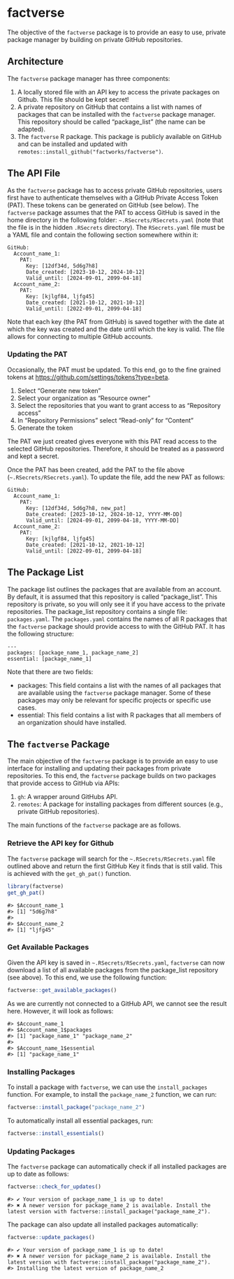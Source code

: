 
<!-- README.md is generated from README.Rmd. Please edit that file -->

# factverse

The objective of the `factverse` package is to provide an easy to use,
private package manager by building on private GitHub repositories.

## Architecture

The `factverse` package manager has three components:

1.  A locally stored file with an API key to access the private packages
    on Github. This file should be kept secret!
2.  A private repository on GitHub that contains a list with names of
    packages that can be installed with the `factverse` package manager.
    This repository should be called “package_list” (the name can be
    adapted).
3.  The `factverse` R package. This package is publicly available on
    GitHub and can be installed and updated with
    `remotes::install_github("factworks/factverse")`.

## The API File

As the `factverse` package has to access private GitHub repositories,
users first have to authenticate themselves with a GitHub Private Access
Token (PAT). These tokens can be generated on GitHub (see below). The
`factverse` package assumes that the PAT to access GitHub is saved in
the home directory in the following folder: `~.RSecrets/RSecrets.yaml`
(note that the file is in the hidden `.RSecrets` directory). The
`RSecrets.yaml` file must be a YAML file and contain the following
section somewhere within it:

    GitHub:
      Account_name_1:
        PAT:
          Key: [12df34d, 5d6g7h8]
          Date_created: [2023-10-12, 2024-10-12]
          Valid_until: [2024-09-01, 2099-04-18]
      Account_name_2:
        PAT:
          Key: [kjlgf84, ljfg45]
          Date_created: [2021-10-12, 2021-10-12]
          Valid_until: [2022-09-01, 2099-04-18]

Note that each key (the PAT from GitHub) is saved together with the date
at which the key was created and the date until which the key is valid.
The file allows for connecting to multiple GitHub accounts.

### Updating the PAT

Occasionally, the PAT must be updated. To this end, go to the fine
grained tokens at <https://github.com/settings/tokens?type=beta>.

1.  Select “Generate new token”
2.  Select your organization as “Resource owner”
3.  Select the repositories that you want to grant access to as
    “Repository access”
4.  In “Repository Permissions” select “Read-only” for “Content”
5.  Generate the token

The PAT we just created gives everyone with this PAT read access to the
selected GitHub repositories. Therefore, it should be treated as a
password and kept a secret.

Once the PAT has been created, add the PAT to the file above
(`~.RSecrets/RSecrets.yaml`). To update the file, add the new PAT as
follows:

    GitHub:
      Account_name_1:
        PAT:
          Key: [12df34d, 5d6g7h8, new_pat]
          Date_created: [2023-10-12, 2024-10-12, YYYY-MM-DD]
          Valid_until: [2024-09-01, 2099-04-18, YYYY-MM-DD]
      Account_name_2:
        PAT:
          Key: [kjlgf84, ljfg45]
          Date_created: [2021-10-12, 2021-10-12]
          Valid_until: [2022-09-01, 2099-04-18]

## The Package List

The package list outlines the packages that are available from an
account. By default, it is assumed that this repository is called
“package_list”. This repository is private, so you will only see it if
you have access to the private repositories. The package_list repository
contains a single file: `packages.yaml`. The `packages.yaml` contains
the names of all R packages that the `factverse` package should provide
access to with the GitHub PAT. It has the following structure:

    ---
    packages: [package_name_1, package_name_2]
    essential: [package_name_1]

Note that there are two fields:

- packages: This field contains a list with the names of all packages
  that are available using the `factverse` package manager. Some of
  these packages may only be relevant for specific projects or specific
  use cases.
- essential: This field contains a list with R packages that all members
  of an organization should have installed.

## The `factverse` Package

The main objective of the `factverse` package is to provide an easy to
use interface for installing and updating their packages from private
repositories. To this end, the `factverse` package builds on two
packages that provide access to GitHub via APIs:

1.  `gh`: A wrapper around GitHubs API.
2.  `remotes`: A package for installing packages from different sources
    (e.g., private GitHub repositories).

The main functions of the `factverse` package are as follows.

### Retrieve the API key for Github

The `factverse` package will search for the `~.RSecrets/RSecrets.yaml`
file outlined above and return the first GitHub Key it finds that is
still valid. This is achieved with the `get_gh_pat()` function.

``` r
library(factverse)
get_gh_pat()
```

    #> $Account_name_1
    #> [1] "5d6g7h8"
    #> 
    #> $Account_name_2
    #> [1] "ljfg45"

### Get Available Packages

Given the API key is saved in `~.RSecrets/RSecrets.yaml`, `factverse`
can now download a list of all available packages from the package_list
repository (see above). To this end, we use the following function:

``` r
factverse::get_available_packages()
```

As we are currently not connected to a GitHub API, we cannot see the
result here. However, it will look as follows:

    #> $Account_name_1
    #> $Account_name_1$packages
    #> [1] "package_name_1" "package_name_2"
    #> 
    #> $Account_name_1$essential
    #> [1] "package_name_1"

### Installing Packages

To install a package with `factverse`, we can use the `install_packages`
function. For example, to install the `package_name_2` function, we can
run:

``` r
factverse::install_package("package_name_2")
```

To automatically install all essential packages, run:

``` r
factverse::install_essentials()
```

### Updating Packages

The `factverse` package can automatically check if all installed
packages are up to date as follows:

``` r
factverse::check_for_updates()
```

    #> ✔ Your version of package_name_1 is up to date!
    #> ✖ A newer version for package_name_2 is available. Install the latest version with factverse::install_package("package_name_2").

The package can also update all installed packages automatically:

``` r
factverse::update_packages()
```

    #> ✔ Your version of package_name_1 is up to date!
    #> ✖ A newer version for package_name_2 is available. Install the latest version with factverse::install_package("package_name_2").
    #> Installing the latest version of package_name_2
